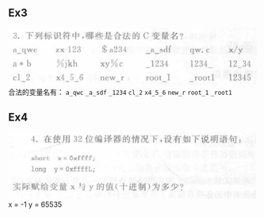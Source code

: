 ## Ex3

![练习3](./Ex3.png)
合法的变量名有：
`a_qwc`	   `_a_sdf`	`_1234`
`cl_2`	    `x4_5_6`	 `new_r`
`root_1`	`_root1`


## Ex4
![练习4](./Ex4.png)
x = -1
y = 65535

